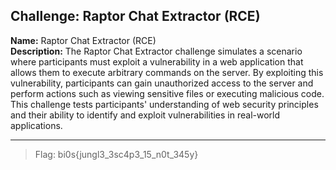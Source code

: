 ## Challenge: Raptor Chat Extractor (RCE)

**Name:** Raptor Chat Extractor (RCE) <br>
**Description:** The Raptor Chat Extractor challenge simulates a scenario where participants must exploit a vulnerability in a web application that allows them to execute arbitrary commands on the server. By exploiting this vulnerability, participants can gain unauthorized access to the server and perform actions such as viewing sensitive files or executing malicious code. This challenge tests participants' understanding of web security principles and their ability to identify and exploit vulnerabilities in real-world applications.

---

> Flag: bi0s{jungl3_3sc4p3_15_n0t_345y}